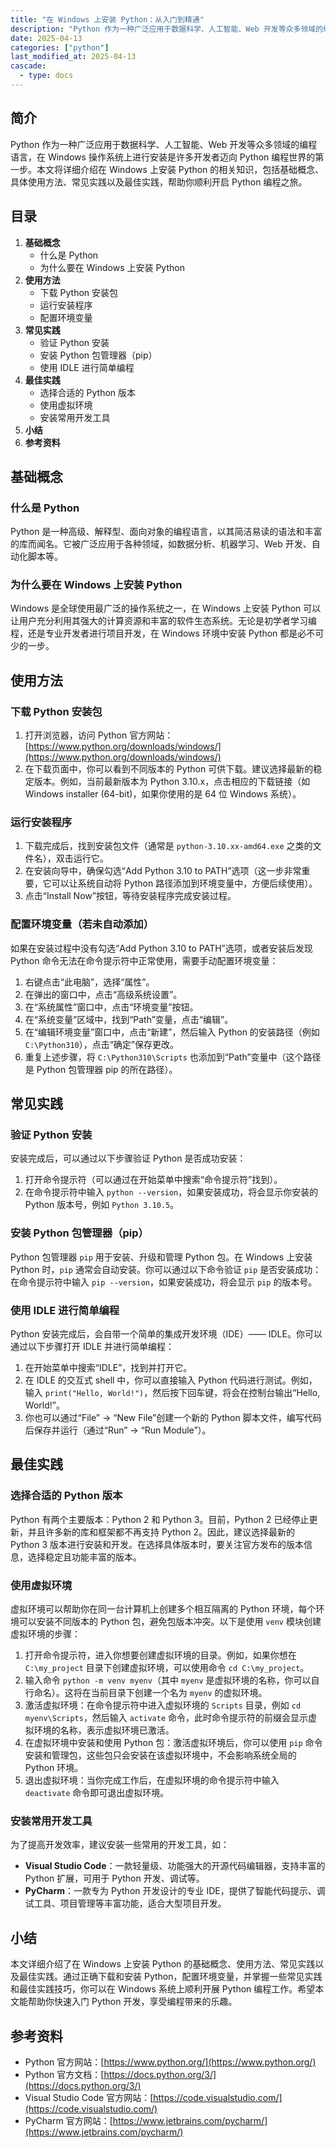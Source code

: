 ```yaml
---
title: "在 Windows 上安装 Python：从入门到精通"
description: "Python 作为一种广泛应用于数据科学、人工智能、Web 开发等众多领域的编程语言，在 Windows 操作系统上进行安装是许多开发者迈向 Python 编程世界的第一步。本文将详细介绍在 Windows 上安装 Python 的相关知识，包括基础概念、具体使用方法、常见实践以及最佳实践，帮助你顺利开启 Python 编程之旅。"
date: 2025-04-13
categories: ["python"]
last_modified_at: 2025-04-13
cascade:
  - type: docs
---
```



## 简介
Python 作为一种广泛应用于数据科学、人工智能、Web 开发等众多领域的编程语言，在 Windows 操作系统上进行安装是许多开发者迈向 Python 编程世界的第一步。本文将详细介绍在 Windows 上安装 Python 的相关知识，包括基础概念、具体使用方法、常见实践以及最佳实践，帮助你顺利开启 Python 编程之旅。

<!-- more -->
## 目录
1. **基础概念**
    - 什么是 Python
    - 为什么要在 Windows 上安装 Python
2. **使用方法**
    - 下载 Python 安装包
    - 运行安装程序
    - 配置环境变量
3. **常见实践**
    - 验证 Python 安装
    - 安装 Python 包管理器（pip）
    - 使用 IDLE 进行简单编程
4. **最佳实践**
    - 选择合适的 Python 版本
    - 使用虚拟环境
    - 安装常用开发工具
5. **小结**
6. **参考资料**

## 基础概念
### 什么是 Python
Python 是一种高级、解释型、面向对象的编程语言，以其简洁易读的语法和丰富的库而闻名。它被广泛应用于各种领域，如数据分析、机器学习、Web 开发、自动化脚本等。

### 为什么要在 Windows 上安装 Python
Windows 是全球使用最广泛的操作系统之一，在 Windows 上安装 Python 可以让用户充分利用其强大的计算资源和丰富的软件生态系统。无论是初学者学习编程，还是专业开发者进行项目开发，在 Windows 环境中安装 Python 都是必不可少的一步。

## 使用方法
### 下载 Python 安装包
1. 打开浏览器，访问 Python 官方网站：[https://www.python.org/downloads/windows/](https://www.python.org/downloads/windows/)
2. 在下载页面中，你可以看到不同版本的 Python 可供下载。建议选择最新的稳定版本。例如，当前最新版本为 Python 3.10.x，点击相应的下载链接（如 Windows installer (64-bit)，如果你使用的是 64 位 Windows 系统）。

### 运行安装程序
1. 下载完成后，找到安装包文件（通常是 `python-3.10.xx-amd64.exe` 之类的文件名），双击运行它。
2. 在安装向导中，确保勾选“Add Python 3.10 to PATH”选项（这一步非常重要，它可以让系统自动将 Python 路径添加到环境变量中，方便后续使用）。
3. 点击“Install Now”按钮，等待安装程序完成安装过程。

### 配置环境变量（若未自动添加）
如果在安装过程中没有勾选“Add Python 3.10 to PATH”选项，或者安装后发现 Python 命令无法在命令提示符中正常使用，需要手动配置环境变量：
1. 右键点击“此电脑”，选择“属性”。
2. 在弹出的窗口中，点击“高级系统设置”。
3. 在“系统属性”窗口中，点击“环境变量”按钮。
4. 在“系统变量”区域中，找到“Path”变量，点击“编辑”。
5. 在“编辑环境变量”窗口中，点击“新建”，然后输入 Python 的安装路径（例如 `C:\Python310`），点击“确定”保存更改。
6. 重复上述步骤，将 `C:\Python310\Scripts` 也添加到“Path”变量中（这个路径是 Python 包管理器 pip 的所在路径）。

## 常见实践
### 验证 Python 安装
安装完成后，可以通过以下步骤验证 Python 是否成功安装：
1. 打开命令提示符（可以通过在开始菜单中搜索“命令提示符”找到）。
2. 在命令提示符中输入 `python --version`，如果安装成功，将会显示你安装的 Python 版本号，例如 `Python 3.10.5`。

### 安装 Python 包管理器（pip）
Python 包管理器 `pip` 用于安装、升级和管理 Python 包。在 Windows 上安装 Python 时，`pip` 通常会自动安装。你可以通过以下命令验证 `pip` 是否安装成功：
在命令提示符中输入 `pip --version`，如果安装成功，将会显示 `pip` 的版本号。

### 使用 IDLE 进行简单编程
Python 安装完成后，会自带一个简单的集成开发环境（IDE）—— IDLE。你可以通过以下步骤打开 IDLE 并进行简单编程：
1. 在开始菜单中搜索“IDLE”，找到并打开它。
2. 在 IDLE 的交互式 shell 中，你可以直接输入 Python 代码进行测试。例如，输入 `print("Hello, World!")`，然后按下回车键，将会在控制台输出“Hello, World!”。
3. 你也可以通过“File” -> “New File”创建一个新的 Python 脚本文件，编写代码后保存并运行（通过“Run” -> “Run Module”）。

## 最佳实践
### 选择合适的 Python 版本
Python 有两个主要版本：Python 2 和 Python 3。目前，Python 2 已经停止更新，并且许多新的库和框架都不再支持 Python 2。因此，建议选择最新的 Python 3 版本进行安装和开发。在选择具体版本时，要关注官方发布的版本信息，选择稳定且功能丰富的版本。

### 使用虚拟环境
虚拟环境可以帮助你在同一台计算机上创建多个相互隔离的 Python 环境，每个环境可以安装不同版本的 Python 包，避免包版本冲突。以下是使用 `venv` 模块创建虚拟环境的步骤：
1. 打开命令提示符，进入你想要创建虚拟环境的目录。例如，如果你想在 `C:\my_project` 目录下创建虚拟环境，可以使用命令 `cd C:\my_project`。
2. 输入命令 `python -m venv myenv`（其中 `myenv` 是虚拟环境的名称，你可以自行命名）。这将在当前目录下创建一个名为 `myenv` 的虚拟环境。
3. 激活虚拟环境：在命令提示符中进入虚拟环境的 `Scripts` 目录，例如 `cd myenv\Scripts`，然后输入 `activate` 命令，此时命令提示符的前缀会显示虚拟环境的名称，表示虚拟环境已激活。
4. 在虚拟环境中安装和使用 Python 包：激活虚拟环境后，你可以使用 `pip` 命令安装和管理包，这些包只会安装在该虚拟环境中，不会影响系统全局的 Python 环境。
5. 退出虚拟环境：当你完成工作后，在虚拟环境的命令提示符中输入 `deactivate` 命令即可退出虚拟环境。

### 安装常用开发工具
为了提高开发效率，建议安装一些常用的开发工具，如：
- **Visual Studio Code**：一款轻量级、功能强大的开源代码编辑器，支持丰富的 Python 扩展，可用于 Python 开发、调试等。
- **PyCharm**：一款专为 Python 开发设计的专业 IDE，提供了智能代码提示、调试工具、项目管理等丰富功能，适合大型项目开发。

## 小结
本文详细介绍了在 Windows 上安装 Python 的基础概念、使用方法、常见实践以及最佳实践。通过正确下载和安装 Python，配置环境变量，并掌握一些常见实践和最佳实践技巧，你可以在 Windows 系统上顺利开展 Python 编程工作。希望本文能帮助你快速入门 Python 开发，享受编程带来的乐趣。

## 参考资料
- Python 官方网站：[https://www.python.org/](https://www.python.org/)
- Python 官方文档：[https://docs.python.org/3/](https://docs.python.org/3/)
- Visual Studio Code 官方网站：[https://code.visualstudio.com/](https://code.visualstudio.com/)
- PyCharm 官方网站：[https://www.jetbrains.com/pycharm/](https://www.jetbrains.com/pycharm/)